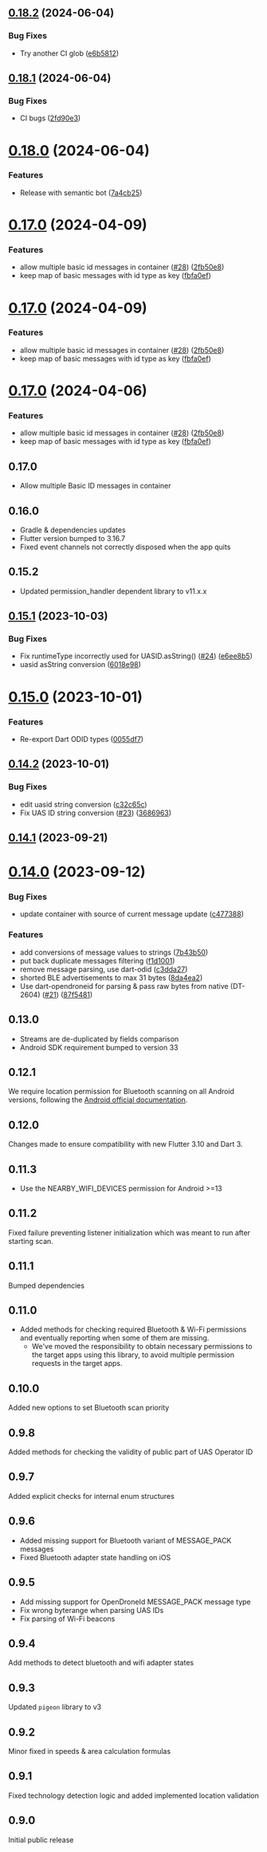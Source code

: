 ## [0.18.2](https://github.com/albertmoravec/flutter-opendroneid/compare/v0.18.1...v0.18.2) (2024-06-04)


### Bug Fixes

* Try another CI glob ([e6b5812](https://github.com/albertmoravec/flutter-opendroneid/commit/e6b58128246447083cd19b0252a304491d5b4b35))

## [0.18.1](https://github.com/albertmoravec/flutter-opendroneid/compare/v0.18.0...v0.18.1) (2024-06-04)


### Bug Fixes

* CI bugs ([2fd90e3](https://github.com/albertmoravec/flutter-opendroneid/commit/2fd90e3d99d6d420d35aaffe3b39fa49092128cb))

# [0.18.0](https://github.com/albertmoravec/flutter-opendroneid/compare/v0.17.0...v0.18.0) (2024-06-04)


### Features

* Release with semantic bot ([7a4cb25](https://github.com/albertmoravec/flutter-opendroneid/commit/7a4cb25344b1f79fc8469cee3dc05c17cd998664))

# [0.17.0](https://github.com/albertmoravec/flutter-opendroneid/compare/v0.16.0...v0.17.0) (2024-04-09)


### Features

* allow multiple basic id messages in container ([#28](https://github.com/albertmoravec/flutter-opendroneid/issues/28)) ([2fb50e8](https://github.com/albertmoravec/flutter-opendroneid/commit/2fb50e88a4efc8f42c2a691414023326e5dc72fa))
* keep map of basic messages with id type as key ([fbfa0ef](https://github.com/albertmoravec/flutter-opendroneid/commit/fbfa0ef21c3603500ae7e5949940414090e1b11b))

# [0.17.0](https://github.com/albertmoravec/flutter-opendroneid/compare/v0.16.0...v0.17.0) (2024-04-09)


### Features

* allow multiple basic id messages in container ([#28](https://github.com/albertmoravec/flutter-opendroneid/issues/28)) ([2fb50e8](https://github.com/albertmoravec/flutter-opendroneid/commit/2fb50e88a4efc8f42c2a691414023326e5dc72fa))
* keep map of basic messages with id type as key ([fbfa0ef](https://github.com/albertmoravec/flutter-opendroneid/commit/fbfa0ef21c3603500ae7e5949940414090e1b11b))

# [0.17.0](https://github.com/albertmoravec/flutter-opendroneid/compare/v0.16.0...v0.17.0) (2024-04-06)


### Features

* allow multiple basic id messages in container ([#28](https://github.com/albertmoravec/flutter-opendroneid/issues/28)) ([2fb50e8](https://github.com/albertmoravec/flutter-opendroneid/commit/2fb50e88a4efc8f42c2a691414023326e5dc72fa))
* keep map of basic messages with id type as key ([fbfa0ef](https://github.com/albertmoravec/flutter-opendroneid/commit/fbfa0ef21c3603500ae7e5949940414090e1b11b))

## 0.17.0

* Allow multiple Basic ID messages in container

## 0.16.0

* Gradle & dependencies updates
* Flutter version bumped to 3.16.7
* Fixed event channels not correctly disposed when the app quits

## 0.15.2

* Updated permission_handler dependent library to v11.x.x

## [0.15.1](https://github.com/dronetag/flutter-opendroneid/compare/v0.15.0...v0.15.1) (2023-10-03)


### Bug Fixes

* Fix runtimeType incorrectly used for UASID.asString() ([#24](https://github.com/dronetag/flutter-opendroneid/issues/24)) ([e6ee8b5](https://github.com/dronetag/flutter-opendroneid/commit/e6ee8b5d30b9a945852a31bed687e51a2c1c3acf))
* uasid asString conversion ([6018e98](https://github.com/dronetag/flutter-opendroneid/commit/6018e98fa243d0ba68442a6dc5b385d2dc753ccc))

# [0.15.0](https://github.com/dronetag/flutter-opendroneid/compare/v0.14.2...v0.15.0) (2023-10-01)


### Features

* Re-export Dart ODID types ([0055df7](https://github.com/dronetag/flutter-opendroneid/commit/0055df71b1368bb9d003d12175fa40808f53850e))

## [0.14.2](https://github.com/dronetag/flutter-opendroneid/compare/v0.14.1...v0.14.2) (2023-10-01)


### Bug Fixes

* edit uasid string conversion ([c32c65c](https://github.com/dronetag/flutter-opendroneid/commit/c32c65c0cebfe94f8e164e3b1d3679871630d90b))
* Fix UAS ID string conversion ([#23](https://github.com/dronetag/flutter-opendroneid/issues/23)) ([3686963](https://github.com/dronetag/flutter-opendroneid/commit/368696300b72edd29d752c602c7a3c72e292e6aa))

## [0.14.1](https://github.com/dronetag/flutter-opendroneid/compare/v0.14.0...v0.14.1) (2023-09-21)

# [0.14.0](https://github.com/dronetag/flutter-opendroneid/compare/v0.13.0...v0.14.0) (2023-09-12)


### Bug Fixes

* update container with source of current message update ([c477388](https://github.com/dronetag/flutter-opendroneid/commit/c47738842cc2f9c115af3bbb59f8deba431b3d08))


### Features

* add conversions of message values to strings ([7b43b50](https://github.com/dronetag/flutter-opendroneid/commit/7b43b5058d013ffaa67b369662e72e39114e215b))
* put back duplicate messages filtering ([f1d1001](https://github.com/dronetag/flutter-opendroneid/commit/f1d1001fe70240d1dee954bf68ec9c9f9296669a))
* remove message parsing, use dart-odid ([c3dda27](https://github.com/dronetag/flutter-opendroneid/commit/c3dda27db63533623d8bba5c7970775b0ee19319))
* shorted BLE advertisements to max 31 bytes ([8da4ea2](https://github.com/dronetag/flutter-opendroneid/commit/8da4ea2aaff5b75845a63066e809719553a0442a))
* Use dart-opendroneid for parsing & pass raw bytes from native (DT-2604) ([#21](https://github.com/dronetag/flutter-opendroneid/issues/21)) ([87f5481](https://github.com/dronetag/flutter-opendroneid/commit/87f548145dc9bd2bdb30eb12c2636ed293e187b0))

## 0.13.0

- Streams are de-duplicated by fields comparison
- Android SDK requirement bumped to version 33

## 0.12.1

We require location permission for Bluetooth scanning on all Android versions, following the [Android official documentation](https://developer.android.com/guide/topics/connectivity/bluetooth/permissions#declare).

## 0.12.0

Changes made to ensure compatibility with new Flutter 3.10 and Dart 3.

## 0.11.3

- Use the NEARBY_WIFI_DEVICES permission for Android >=13

## 0.11.2

Fixed failure preventing listener initialization which was meant to run after starting scan.

## 0.11.1

Bumped dependencies

## 0.11.0

- Added methods for checking required Bluetooth & Wi-Fi permissions and eventually reporting when some of them are missing.
    - We've moved the responsibility to obtain necessary permissions to the target apps using this library, to avoid multiple permission requests in the target apps.

## 0.10.0

Added new options to set Bluetooth scan priority

## 0.9.8

Added methods for checking the validity of public part of UAS Operator ID

## 0.9.7

Added explicit checks for internal enum structures

## 0.9.6

- Added missing support for Bluetooth variant of MESSAGE_PACK messages
- Fixed Bluetooth adapter state handling on iOS

## 0.9.5

- Add missing support for OpenDroneId MESSAGE_PACK message type
- Fix wrong byterange when parsing UAS IDs
- Fix parsing of Wi-Fi beacons

## 0.9.4

Add methods to detect bluetooth and wifi adapter states

## 0.9.3

Updated `pigeon` library to v3

## 0.9.2

Minor fixed in speeds & area calculation formulas

## 0.9.1

Fixed technology detection logic and added implemented location validation

## 0.9.0

Initial public release
